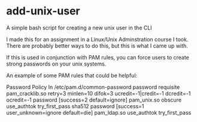 # add-unix-user
A simple bash script for creating a new unix user in the CLI

I made this for an assignment in a Linux/Unix Adminstration course I took. There are probably better ways to do this, but this is what I came up with.

If this is used in conjunction with PAM rules, you can force users to create strong passwords on your unix systems.

An example of some PAM rules that could be helpful:

Password Policy In /etc/pam.d/common-password
password	requisite	pam_cracklib.so retry=3 minlen=10 difok=3 ucredit=-1|credit=-1 dcredit=-1 ocredit=-1
password	[success=2 default=ignore]	pam_unix.so obscure use_authtok try_first_pass sha512
password	[success=1 user_unknown=ignore default=die]	pam_ldap.so use_authtok try_first_pass
